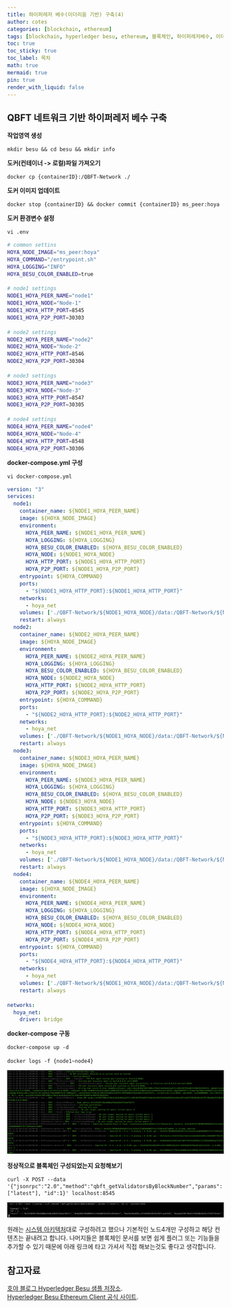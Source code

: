 ```yaml
---
title: 하이퍼레저 베수(이더리움 기반) 구축(4)
author: cotes
categories: [blockchain, ethereum]
tags: [blockchain, hyperledger besu, ethereum, 블록체인, 하이퍼레저베수, 이더리움]
toc: true
toc_sticky: true
toc_label: 목차
math: true
mermaid: true
pin: true
render_with_liquid: false
---
```


## QBFT 네트워크 기반 하이퍼레저 베수 구축
**작업영역 생성**
```console
mkdir besu && cd besu && mkdir info
```

**도커(컨테이너 -> 로컬)파일 가져오기**
```console
docker cp {containerID}:/QBFT-Network ./
```

**도커 이미지 업데이트**
```console
docker stop {containerID} && docker commit {containerID} ms_peer:hoya
```

**도커 환경변수 설정**
```console
vi .env
```
```bash
# common settins
HOYA_NODE_IMAGE="ms_peer:hoya"
HOYA_COMMAND="/entrypoint.sh"
HOYA_LOGGING="INFO"
HOYA_BESU_COLOR_ENABLED=true

# node1 settings
NODE1_HOYA_PEER_NAME="node1"
NODE1_HOYA_NODE="Node-1"
NODE1_HOYA_HTTP_PORT=8545
NODE1_HOYA_P2P_PORT=30303

# node2 settings
NODE2_HOYA_PEER_NAME="node2"
NODE2_HOYA_NODE="Node-2"
NODE2_HOYA_HTTP_PORT=8546
NODE2_HOYA_P2P_PORT=30304

# node3 settings
NODE3_HOYA_PEER_NAME="node3"
NODE3_HOYA_NODE="Node-3"
NODE3_HOYA_HTTP_PORT=8547
NODE3_HOYA_P2P_PORT=30305

# node4 settings
NODE4_HOYA_PEER_NAME="node4"
NODE4_HOYA_NODE="Node-4"
NODE4_HOYA_HTTP_PORT=8548
NODE4_HOYA_P2P_PORT=30306
```

**docker-compose.yml 구성**
```console
vi docker-compose.yml
```
```yaml
version: "3"
services:
  node1:  
    container_name: ${NODE1_HOYA_PEER_NAME}
    image: ${HOYA_NODE_IMAGE}
    environment:
      HOYA_PEER_NAME: ${NODE1_HOYA_PEER_NAME}
      HOYA_LOGGING: ${HOYA_LOGGING}
      HOYA_BESU_COLOR_ENABLED: ${HOYA_BESU_COLOR_ENABLED}
      HOYA_NODE: ${NODE1_HOYA_NODE}
      HOYA_HTTP_PORT: ${NODE1_HOYA_HTTP_PORT}
      HOYA_P2P_PORT: ${NODE1_HOYA_P2P_PORT}
    entrypoint: ${HOYA_COMMAND}
    ports: 
      - "${NODE1_HOYA_HTTP_PORT}:${NODE1_HOYA_HTTP_PORT}"
    networks: 
      - hoya_net
    volumes: ['./QBFT-Network/${NODE1_HOYA_NODE}/data:/QBFT-Network/${NODE1_HOYA_NODE}/data']
    restart: always
  node2:  
    container_name: ${NODE2_HOYA_PEER_NAME}
    image: ${HOYA_NODE_IMAGE}
    environment:
      HOYA_PEER_NAME: ${NODE2_HOYA_PEER_NAME}
      HOYA_LOGGING: ${HOYA_LOGGING}
      HOYA_BESU_COLOR_ENABLED: ${HOYA_BESU_COLOR_ENABLED}
      HOYA_NODE: ${NODE2_HOYA_NODE}
      HOYA_HTTP_PORT: ${NODE2_HOYA_HTTP_PORT}
      HOYA_P2P_PORT: ${NODE2_HOYA_P2P_PORT}
    entrypoint: ${HOYA_COMMAND}
    ports: 
      - "${NODE2_HOYA_HTTP_PORT}:${NODE2_HOYA_HTTP_PORT}"
    networks: 
      - hoya_net
    volumes: ['./QBFT-Network/${NODE1_HOYA_NODE}/data:/QBFT-Network/${NODE1_HOYA_NODE}/data']
    restart: always
  node3:  
    container_name: ${NODE3_HOYA_PEER_NAME}
    image: ${HOYA_NODE_IMAGE}
    environment:
      HOYA_PEER_NAME: ${NODE3_HOYA_PEER_NAME}
      HOYA_LOGGING: ${HOYA_LOGGING}
      HOYA_BESU_COLOR_ENABLED: ${HOYA_BESU_COLOR_ENABLED}
      HOYA_NODE: ${NODE3_HOYA_NODE}
      HOYA_HTTP_PORT: ${NODE3_HOYA_HTTP_PORT}
      HOYA_P2P_PORT: ${NODE3_HOYA_P2P_PORT}
    entrypoint: ${HOYA_COMMAND}
    ports: 
      - "${NODE3_HOYA_HTTP_PORT}:${NODE3_HOYA_HTTP_PORT}"
    networks: 
      - hoya_net
    volumes: ['./QBFT-Network/${NODE1_HOYA_NODE}/data:/QBFT-Network/${NODE1_HOYA_NODE}/data']
    restart: always
  node4:  
    container_name: ${NODE4_HOYA_PEER_NAME}
    image: ${HOYA_NODE_IMAGE}
    environment:
      HOYA_PEER_NAME: ${NODE4_HOYA_PEER_NAME}
      HOYA_LOGGING: ${HOYA_LOGGING}
      HOYA_BESU_COLOR_ENABLED: ${HOYA_BESU_COLOR_ENABLED}
      HOYA_NODE: ${NODE4_HOYA_NODE}
      HOYA_HTTP_PORT: ${NODE4_HOYA_HTTP_PORT}
      HOYA_P2P_PORT: ${NODE4_HOYA_P2P_PORT}
    entrypoint: ${HOYA_COMMAND}
    ports: 
      - "${NODE4_HOYA_HTTP_PORT}:${NODE4_HOYA_HTTP_PORT}"
    networks: 
      - hoya_net
    volumes: ['./QBFT-Network/${NODE1_HOYA_NODE}/data:/QBFT-Network/${NODE1_HOYA_NODE}/data']
    restart: always

networks: 
  hoya_net: 
    driver: bridge
```

**docker-compose 구동**
```console
docker-compose up -d

docker logs -f {node1~node4}
```
![블록체인정상구동](/assets/img/blockchain/%EB%B8%94%EB%A1%9D%EC%B2%B4%EC%9D%B8%EC%A0%95%EC%83%81%EA%B5%AC%EB%8F%99.png)

**정상적으로 블록체인 구성되었는지 요청해보기**
```console
curl -X POST --data '{"jsonrpc":"2.0","method":"qbft_getValidatorsByBlockNumber","params":["latest"], "id":1}' localhost:8545
```
![curl테스트](/assets/img/blockchain/curl%ED%85%8C%EC%8A%A4%ED%8A%B8.png)

원래는 [시스템 아키텍처](https://leehh312.github.io/posts/hyperledger-besu-1/)대로 구성하려고 했으나 기본적인 노드4개만 구성하고 해당 컨텐츠는 끝내려고 합니다. 나머지들은 블록체인 문서를 보면 쉽게 플러그 또는 기능들을 추가할 수 있기 때문에 아래 링크에 타고 가셔서 직접 해보는것도 좋다고 생각합니다.  

## 참고자료  
[호야 블로그 Hyperledger Besu 샘플 저장소](https://github.com/leehh312/hyperledger-besu).  
[Hyperledger Besu Ethereum Client 공식 사이트](https://besu.hyperledger.org/en/stable/).  
